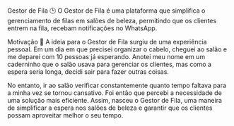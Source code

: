 Gestor de Fila 🕑
O Gestor de Fila é uma plataforma que simplifica o gerenciamento de filas em salões de beleza, permitindo que os clientes entrem na fila, recebam notificações no WhatsApp.


Motivação 🚀
A ideia para o Gestor de Fila surgiu de uma experiência pessoal. Em um dia em que precisei organizar o cabelo, cheguei ao salão e me deparei com 10 pessoas já esperando. Anotei meu nome em um caderninho que o salão usava para gerenciar os clientes, mas como a espera seria longa, decidi sair para fazer outras coisas.

No entanto, ir ao salão verificar constantemente quanto tempo faltava para a minha vez se tornou cansativo. Foi então que percebi a necessidade de uma solução mais eficiente. Assim, nasceu o Gestor de Fila, uma maneira de simplificar a espera nos salões de beleza e garantir que os clientes possam aproveitar melhor o seu tempo.

